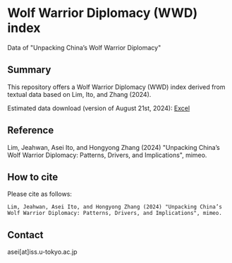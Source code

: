 # Wolf Warrior Diplomacy (WWD) index
Data of "Unpacking China’s Wolf Warrior Diplomacy"

## Summary
This repository offers a Wolf Warrior Diplomacy (WWD) index derived from textual data based on Lim, Ito, and Zhang (2024).

Estimated data download (version of August 21st, 2024): [Excel](https://github.com/ASEIITO/xiepu/raw/main/wwd_data_20240821version.xlsx)

## Reference  

Lim, Jeahwan, Asei Ito, and Hongyong Zhang (2024) "Unpacking China’s Wolf Warrior Diplomacy: Patterns, Drivers, and Implications", mimeo. 

## How to cite
Please cite as follows:
```
Lim, Jeahwan, Asei Ito, and Hongyong Zhang (2024) "Unpacking China’s Wolf Warrior Diplomacy: Patterns, Drivers, and Implications", mimeo. 
```

## Contact
asei[at]iss.u-tokyo.ac.jp
